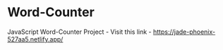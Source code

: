 # Word-Counter
JavaScript
Word-Counter Project - 
Visit this link - https://jade-phoenix-527aa5.netlify.app/
